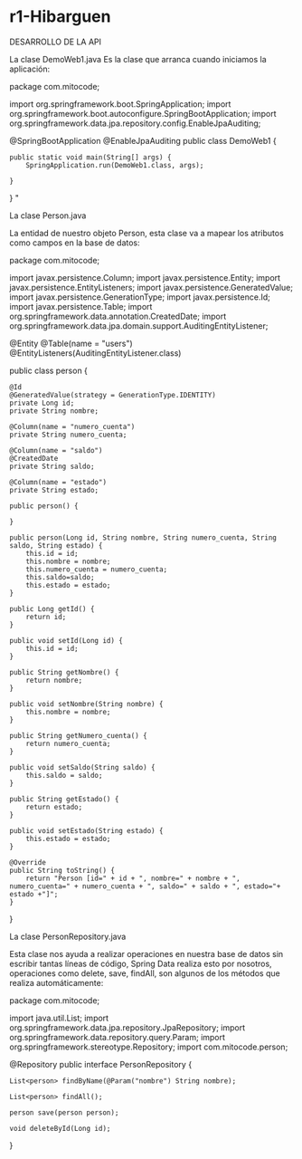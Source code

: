 # r1-Hibarguen

DESARROLLO DE LA API

La clase DemoWeb1.java
Es la clase que arranca cuando iniciamos la aplicación:

package com.mitocode;

import org.springframework.boot.SpringApplication;
import org.springframework.boot.autoconfigure.SpringBootApplication;
import org.springframework.data.jpa.repository.config.EnableJpaAuditing;

@SpringBootApplication
@EnableJpaAuditing
public class DemoWeb1 {

	public static void main(String[] args) {
		SpringApplication.run(DemoWeb1.class, args);
		
	}
	
} "



La clase Person.java

La entidad de nuestro objeto Person, esta clase va a mapear los atributos como campos en la base de datos:


package com.mitocode;

import javax.persistence.Column;
import javax.persistence.Entity;
import javax.persistence.EntityListeners;
import javax.persistence.GeneratedValue;
import javax.persistence.GenerationType;
import javax.persistence.Id;
import javax.persistence.Table;
import org.springframework.data.annotation.CreatedDate;
import org.springframework.data.jpa.domain.support.AuditingEntityListener;

@Entity
@Table(name = "users")
@EntityListeners(AuditingEntityListener.class)

public class person {

	@Id
	@GeneratedValue(strategy = GenerationType.IDENTITY)
	private Long id;
	private String nombre;
	
	@Column(name = "numero_cuenta")
	private String numero_cuenta;
	
	@Column(name = "saldo")
	@CreatedDate
	private String saldo;
	
	@Column(name = "estado")
	private String estado;
	
	public person() {

	}

	public person(Long id, String nombre, String numero_cuenta, String saldo, String estado) {
		this.id = id;
		this.nombre = nombre;
		this.numero_cuenta = numero_cuenta;
		this.saldo=saldo;
		this.estado = estado;
	}
	
	public Long getId() {
		return id;
	}

	public void setId(Long id) {
		this.id = id;
	}

	public String getNombre() {
		return nombre;
	}

	public void setNombre(String nombre) {
		this.nombre = nombre;
	}

	public String getNumero_cuenta() {
		return numero_cuenta;
	}

	public void setSaldo(String saldo) {
		this.saldo = saldo;
	}

	public String getEstado() {
		return estado;
	}

	public void setEstado(String estado) {
		this.estado = estado;
	}

	@Override
	public String toString() {
		return "Person [id=" + id + ", nombre=" + nombre + ", numero_cuenta=" + numero_cuenta + ", saldo=" + saldo + ", estado="+ estado +"]";
	}

	
} 


La clase PersonRepository.java

Esta clase nos ayuda a realizar operaciones en nuestra base de datos sin escribir tantas líneas de código, Spring Data realiza esto por nosotros, operaciones como delete, save, findAll, son algunos de los métodos que realiza automáticamente:

package com.mitocode;

import java.util.List;
import org.springframework.data.jpa.repository.JpaRepository;
import org.springframework.data.repository.query.Param;
import org.springframework.stereotype.Repository;
import com.mitocode.person;


@Repository
public interface PersonRepository {

	List<person> findByName(@Param("nombre") String nombre);

	List<person> findAll();

	person save(person person);

	void deleteById(Long id);
	
} 












